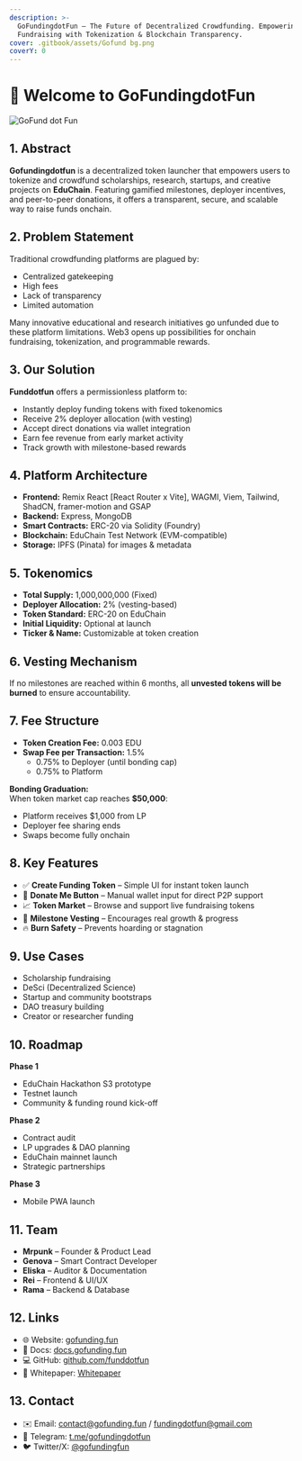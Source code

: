 ```yaml
---
description: >-
  GoFundingdotFun – The Future of Decentralized Crowdfunding. Empowering
  Fundraising with Tokenization & Blockchain Transparency.
cover: .gitbook/assets/Gofund bg.png
coverY: 0
---
```


# 👋 Welcome to GoFundingdotFun

![GoFund dot Fun](https://github.com/user-attachments/assets/d17cc026-080e-4b67-b665-ae06c4e7a96e)

## 1. Abstract  

**Gofundingdotfun** is a decentralized token launcher that empowers users to tokenize and crowdfund scholarships, research, startups, and creative projects on **EduChain**. Featuring gamified milestones, deployer incentives, and peer-to-peer donations, it offers a transparent, secure, and scalable way to raise funds onchain.

## 2. Problem Statement  

Traditional crowdfunding platforms are plagued by:

- Centralized gatekeeping  
- High fees  
- Lack of transparency  
- Limited automation  

Many innovative educational and research initiatives go unfunded due to these platform limitations. Web3 opens up possibilities for onchain fundraising, tokenization, and programmable rewards.

## 3. Our Solution  

**Funddotfun** offers a permissionless platform to:

- Instantly deploy funding tokens with fixed tokenomics  
- Receive 2% deployer allocation (with vesting)  
- Accept direct donations via wallet integration  
- Earn fee revenue from early market activity  
- Track growth with milestone-based rewards  

## 4. Platform Architecture  

- **Frontend:** Remix React [React Router x Vite], WAGMI, Viem, Tailwind, ShadCN, framer-motion and GSAP
- **Backend:** Express, MongoDB
- **Smart Contracts:** ERC-20 via Solidity (Foundry)  
- **Blockchain:** EduChain Test Network (EVM-compatible)  
- **Storage:** IPFS (Pinata) for images & metadata  

## 5. Tokenomics  

- **Total Supply:** 1,000,000,000 (Fixed)  
- **Deployer Allocation:** 2% (vesting-based)  
- **Token Standard:** ERC-20 on EduChain  
- **Initial Liquidity:** Optional at launch  
- **Ticker & Name:** Customizable at token creation  

## 6. Vesting Mechanism  

If no milestones are reached within 6 months, all **unvested tokens will be burned** to ensure accountability.

## 7. Fee Structure  

- **Token Creation Fee:** 0.003 EDU
- **Swap Fee per Transaction:** 1.5%  
  - 0.75% to Deployer (until bonding cap)  
  - 0.75% to Platform  

**Bonding Graduation:**  
When token market cap reaches **$50,000**:  

- Platform receives $1,000 from LP  
- Deployer fee sharing ends  
- Swaps become fully onchain  

## 8. Key Features  

- ✅ **Create Funding Token** – Simple UI for instant token launch  
- 💸 **Donate Me Button** – Manual wallet input for direct P2P support  
- 📈 **Token Market** – Browse and support live fundraising tokens  
- 🎯 **Milestone Vesting** – Encourages real growth & progress  
- 🔥 **Burn Safety** – Prevents hoarding or stagnation  

## 9. Use Cases  

- Scholarship fundraising  
- DeSci (Decentralized Science)  
- Startup and community bootstraps  
- DAO treasury building  
- Creator or researcher funding  

## 10. Roadmap  

**Phase 1**  

- EduChain Hackathon S3 prototype  
- Testnet launch  
- Community & funding round kick-off  

**Phase 2**  

- Contract audit  
- LP upgrades & DAO planning  
- EduChain mainnet launch  
- Strategic partnerships  

**Phase 3**  

- Mobile PWA launch  

## 11. Team  

- **Mrpunk** – Founder & Product Lead  
- **Genova** – Smart Contract Developer  
- **Eliska** – Auditor & Documentation  
- **Rei** – Frontend & UI/UX  
- **Rama** – Backend & Database  

## 12. Links  

- 🌐 Website: [gofunding.fun](https://gofunding.fun)  
- 📘 Docs: [docs.gofunding.fun](https://docs.gofunding.fun)  
- 💻 GitHub: [github.com/funddotfun](https://github.com/funddotfun)  
- 📄 Whitepaper: [Whitepaper](https://genovaanakdonis-organization.gitbook.io/gofundingdotfun)  

## 13. Contact  

- ✉️ Email: [contact@gofunding.fun](mailto:contact@gofunding.fun) / [fundingdotfun@gmail.com](mailto:fundingdotfun@gmail.com)  
- 📢 Telegram: [t.me/gofundingdotfun](https://t.me/gofundingdotfun)  
- 🐦 Twitter/X: [@gofundingfun](https://twitter.com/gofundingfun)
